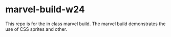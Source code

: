 # marvel-build-w24
This repo is for the in class marvel build. The marvel build demonstrates the use of CSS sprites and other.
